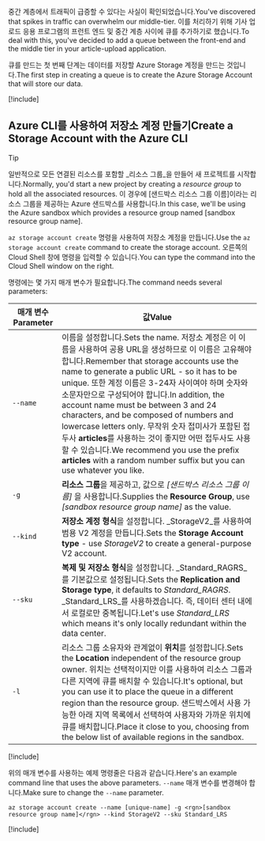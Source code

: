 <span data-ttu-id="d9383-101">중간 계층에서 트래픽이 급증할 수 있다는 사실이 확인되었습니다.</span><span class="sxs-lookup"><span data-stu-id="d9383-101">You've discovered that spikes in traffic can overwhelm our middle-tier.</span></span> <span data-ttu-id="d9383-102">이를 처리하기 위해 기사 업로드 응용 프로그램의 프런트 엔드 및 중간 계층 사이에 큐를 추가하기로 했습니다.</span><span class="sxs-lookup"><span data-stu-id="d9383-102">To deal with this, you've decided to add a queue between the front-end and the middle tier in your article-upload application.</span></span>

<span data-ttu-id="d9383-103">큐를 만드는 첫 번째 단계는 데이터를 저장할 Azure Storage 계정을 만드는 것입니다.</span><span class="sxs-lookup"><span data-stu-id="d9383-103">The first step in creating a queue is to create the Azure Storage Account that will store our data.</span></span>

<!-- Activate the sandbox -->
[!include[](../../../includes/azure-sandbox-activate.md)]

## <a name="create-a-storage-account-with-the-azure-cli"></a><span data-ttu-id="d9383-104">Azure CLI를 사용하여 저장소 계정 만들기</span><span class="sxs-lookup"><span data-stu-id="d9383-104">Create a Storage Account with the Azure CLI</span></span>

> [!TIP] 
> <span data-ttu-id="d9383-105">일반적으로 모든 연결된 리소스를 포함할 _리소스 그룹_을 만들어 새 프로젝트를 시작합니다.</span><span class="sxs-lookup"><span data-stu-id="d9383-105">Normally, you'd start a new project by creating a _resource group_ to hold all the associated resources.</span></span> <span data-ttu-id="d9383-106">이 경우에 <rgn>[샌드박스 리소스 그룹 이름]</rgn>이라는 리소스 그룹을 제공하는 Azure 샌드박스를 사용합니다.</span><span class="sxs-lookup"><span data-stu-id="d9383-106">In this case, we'll be using the Azure sandbox which provides a resource group named <rgn>[sandbox resource group name]</rgn>.</span></span>

<span data-ttu-id="d9383-107">`az storage account create` 명령을 사용하여 저장소 계정을 만듭니다.</span><span class="sxs-lookup"><span data-stu-id="d9383-107">Use the `az storage account create` command to create the storage account.</span></span> <span data-ttu-id="d9383-108">오른쪽의 Cloud Shell 창에 명령을 입력할 수 있습니다.</span><span class="sxs-lookup"><span data-stu-id="d9383-108">You can type the command into the Cloud Shell window on the right.</span></span>

<span data-ttu-id="d9383-109">명령에는 몇 가지 매개 변수가 필요합니다.</span><span class="sxs-lookup"><span data-stu-id="d9383-109">The command needs several parameters:</span></span>

| <span data-ttu-id="d9383-110">매개 변수</span><span class="sxs-lookup"><span data-stu-id="d9383-110">Parameter</span></span> | <span data-ttu-id="d9383-111">값</span><span class="sxs-lookup"><span data-stu-id="d9383-111">Value</span></span> |
|-----------|-------|
| `--name`  | <span data-ttu-id="d9383-112">이름을 설정합니다.</span><span class="sxs-lookup"><span data-stu-id="d9383-112">Sets the name.</span></span> <span data-ttu-id="d9383-113">저장소 계정은 이 이름을 사용하여 공용 URL을 생성하므로 이 이름은 고유해야 합니다.</span><span class="sxs-lookup"><span data-stu-id="d9383-113">Remember that storage accounts use the name to generate a public URL - so it has to be unique.</span></span> <span data-ttu-id="d9383-114">또한 계정 이름은 3-24자 사이여야 하며 숫자와 소문자만으로 구성되어야 합니다.</span><span class="sxs-lookup"><span data-stu-id="d9383-114">In addition, the account name must be between 3 and 24 characters, and be composed of numbers and lowercase letters only.</span></span> <span data-ttu-id="d9383-115">무작위 숫자 접미사가 포함된 접두사 **articles**를 사용하는 것이 좋지만 어떤 접두사도 사용할 수 있습니다.</span><span class="sxs-lookup"><span data-stu-id="d9383-115">We recommend you use the prefix **articles** with a random number suffix but you can use whatever you like.</span></span> |
| `-g`        | <span data-ttu-id="d9383-116">**리소스 그룹**을 제공하고, 값으로 _<rgn>[샌드박스 리소스 그룹 이름]</rgn>_ 을 사용합니다.</span><span class="sxs-lookup"><span data-stu-id="d9383-116">Supplies the **Resource Group**, use _<rgn>[sandbox resource group name]</rgn>_ as the value.</span></span> |
| `--kind`    | <span data-ttu-id="d9383-117">**저장소 계정 형식**을 설정합니다. _StorageV2_를 사용하여 범용 V2 계정을 만듭니다.</span><span class="sxs-lookup"><span data-stu-id="d9383-117">Sets the **Storage Account type** - use _StorageV2_ to create a general-purpose V2 account.</span></span> |
| `--sku`     | <span data-ttu-id="d9383-118">**복제 및 저장소 형식**을 설정합니다. _Standard_RAGRS_를 기본값으로 설정됩니다.</span><span class="sxs-lookup"><span data-stu-id="d9383-118">Sets the **Replication and Storage type**, it defaults to _Standard_RAGRS_.</span></span> <span data-ttu-id="d9383-119">_Standard_LRS_를 사용하겠습니다. 즉, 데이터 센터 내에서 로컬로만 중복됩니다.</span><span class="sxs-lookup"><span data-stu-id="d9383-119">Let's use _Standard_LRS_ which means it's only locally redundant within the data center.</span></span> |
| `-l`        | <span data-ttu-id="d9383-120">리소스 그룹 소유자와 관계없이 **위치**를 설정합니다.</span><span class="sxs-lookup"><span data-stu-id="d9383-120">Sets the **Location** independent of the resource group owner.</span></span> <span data-ttu-id="d9383-121">위치는 선택적이지만 이를 사용하여 리소스 그룹과 다른 지역에 큐를 배치할 수 있습니다.</span><span class="sxs-lookup"><span data-stu-id="d9383-121">It's optional, but you can use it to place the queue in a different region than the resource group.</span></span> <span data-ttu-id="d9383-122">샌드박스에서 사용 가능한 아래 지역 목록에서 선택하여 사용자와 가까운 위치에 큐를 배치합니다.</span><span class="sxs-lookup"><span data-stu-id="d9383-122">Place it close to you, choosing from the below list of available regions in the sandbox.</span></span> |

<!-- Resource selection -->
[!include[](../../../includes/azure-sandbox-regions-first-mention-note.md)]

<span data-ttu-id="d9383-123">위의 매개 변수를 사용하는 예제 명령줄은 다음과 같습니다.</span><span class="sxs-lookup"><span data-stu-id="d9383-123">Here's an example command line that uses the above parameters.</span></span> <span data-ttu-id="d9383-124">`--name` 매개 변수를 변경해야 합니다.</span><span class="sxs-lookup"><span data-stu-id="d9383-124">Make sure to change the `--name` parameter.</span></span>

```azurecli
az storage account create --name [unique-name] -g <rgn>[sandbox resource group name]</rgn> --kind StorageV2 --sku Standard_LRS
```

<!-- Paste tip-->
[!include[](../../../includes/azure-cloudshell-copy-paste-tip.md)]
